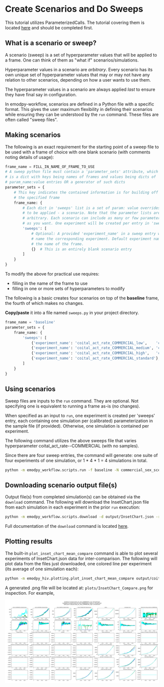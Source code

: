 # Create Scenarios and Do Sweeps

This tutorial utilizes ParameterizedCalls. The tutorial covering them is located [here](using_parameterized_calls.md) 
and should be completed first.

## What is a scenario or sweep?

A scenario (sweep) is a set of hyperparameter values that will be applied to a frame. One can think of them as 
"what if" scenarios/simulations.

Hyperparameter values in a scenario are _arbitrary_. Every scenario has its own unique set of hyperparameter values
that may or may not have any relation to other scenarios, depending on how a user wants to use them.

The hyperparameter values in a scenario are always applied _last_ to ensure they have final say in configuration.

In emodpy-workflow, scenarios are defined in a Python file with a specific format. This gives the user maximum 
flexibility in defining their scenarios while ensuring they can be understood by the `run` command. These files are
often called "sweep files".

## Making scenarios

The following is an exact requirement for the starting point of a sweep file to be used with a frame of choice with one 
blank scenario (with comments noting details of usage):

```python linenums="1"
frame_name = FILL_IN_NAME_OF_FRAME_TO_USE
# A sweep python file must contain a 'parameter_sets' attribute, which
# is a dict with keys being names of frames and values being dicts of
# param_name:value entries OR a generator of such dicts
parameter_sets = {
    # This key indicates the contained information is for building off
    # the specified frame
    frame_name: {
        # Each dict in 'sweeps' list is a set of param: value overrides
        # to be applied - a scenario. Note that the parameter lists are
        # arbitrary. Each scenario can include as many or few parameters
        # as you want. One experiment will be created per entry in 'sweeps'
        'sweeps': [
            # Optional: A provided 'experiment_name' in a sweep entry will
            # name the corresponding experiment. Default experiment name is
            # the name of the frame.
            {}  # This is an entirely blank scenario entry
        ]
    }
}
```

To modify the above for practical use requires:

- filling in the name of the frame to use
- filling in one or more sets of hyperparameters to modify

The following is a basic creates four scenarios on top of the **baseline** frame, the fourth of which makes no changes. 

**Copy/paste** it into a file named `sweeps.py` in your project directory.

```python linenums="1"
frame_name = 'baseline'
parameter_sets = {
    frame_name: {
        'sweeps': [
            {'experiment_name': 'coital_act_rate_COMMERCIAL_low',    'coital_act_rate--COMMERCIAL': 0.001},
            {'experiment_name': 'coital_act_rate_COMMERCIAL_medium', 'coital_act_rate--COMMERCIAL': 0.005},
            {'experiment_name': 'coital_act_rate_COMMERCIAL_high',   'coital_act_rate--COMMERCIAL': 0.01},
            {'experiment_name': 'coital_act_rate_COMMERCIAL_standard'},
        ]
    }
}
```

## Using scenarios

Sweep files are inputs to the `run` command. They are optional. Not specifying one is equivalent to running a frame
as-is (no changes).

When specified as an input to `run`, one experiment is created per 'sweeps' entry, each containing one simulation per
(calibrated) parameterization in the sample file (if provided). Otherwise, one simulation is contained per experiment.

The following command utilizes the above sweeps file that varies hyperparameter coital_act_rate--COMMERCIAL (with no 
samples).

Since there are four sweep entries, the command will generate:
one suite of four experiments of one simulation, or 1 * 4 * 1 = 4 simulations in total.

```bash
python -m emodpy_workflow.scripts.run -f baseline -N commercial_sex_scenarios -o output -p ContainerPlatform -S sweeps.py
```

## Downloading scenario output file(s)

Output file(s) from completed simulation(s) can be obtained via the `download` command. The following will download
the InsetChart.json file from each simulation in each experiment in the prior `run` execution:

```bash
python -m emodpy_workflow.scripts.download -d output/InsetChart.json -r output/experiment_index.csv -p ContainerPlatform
```

Full documentation of the `download` command is located [here](../how_to/how_to_download_data.md).

## Plotting results

The built-in `plot_inset_chart_mean_compare` command is able to plot several experiments of InsetChart.json data for
inter-comparison. The following will plot data from the files just downloaded, one colored line per experiment (its 
average of one simulation each):

```bash
python -m emodpy_hiv.plotting.plot_inset_chart_mean_compare output/coital_act_rate_COMMERCIAL_low--0/InsetChart/ output/coital_act_rate_COMMERCIAL_medium--1/InsetChart/ output/coital_act_rate_COMMERCIAL_high--2/InsetChart/ -o plots
```

A generated .png file will be located at: `plots/InsetChart_Compare.png` for inspection. For example,

![image](../images/InsetChart_Compare.png)
